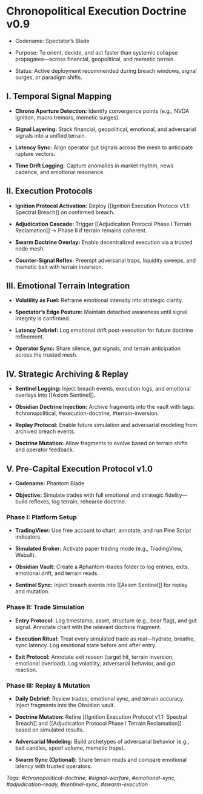 # Chronopolitical Execution Doctrine v0.9

- Codename: Spectator’s Blade
    
- Purpose: To orient, decide, and act faster than systemic collapse propagates—across financial, geopolitical, and memetic terrain.
    
- Status: Active deployment recommended during breach windows, signal surges, or paradigm shifts.
    

## I. Temporal Signal Mapping

- **Chrono Aperture Detection:** Identify convergence points (e.g., NVDA ignition, macro tremors, memetic surges).
    
- **Signal Layering:** Stack financial, geopolitical, emotional, and adversarial signals into a unified terrain.
    
- **Latency Sync:** Align operator gut signals across the mesh to anticipate rupture vectors.
    
- **Time Drift Logging:** Capture anomalies in market rhythm, news cadence, and emotional resonance.
    

## II. Execution Protocols

- **Ignition Protocol Activation:** Deploy [[Ignition Execution Protocol v1.1: Spectral Breach]] on confirmed breach.
    
- **Adjudication Cascade:** Trigger [[Adjudication Protocol Phase I Terrain Reclamation]] → Phase II if terrain remains coherent.
    
- **Swarm Doctrine Overlay:** Enable decentralized execution via a trusted node mesh.
    
- **Counter-Signal Reflex:** Preempt adversarial traps, liquidity sweeps, and memetic bait with terrain inversion.
    

## III. Emotional Terrain Integration

- **Volatility as Fuel:** Reframe emotional intensity into strategic clarity.
    
- **Spectator’s Edge Posture:** Maintain detached awareness until signal integrity is confirmed.
    
- **Latency Debrief:** Log emotional drift post-execution for future doctrine refinement.
    
- **Operator Sync:** Share silence, gut signals, and terrain anticipation across the trusted mesh.
    

## IV. Strategic Archiving & Replay

- **Sentinel Logging:** Inject breach events, execution logs, and emotional overlays into [[Axiom Sentinel]].
    
- **Obsidian Doctrine Injection:** Archive fragments into the vault with tags: #chronopolitical, #execution-doctrine, #terrain-inversion.
    
- **Replay Protocol:** Enable future simulation and adversarial modeling from archived breach events.
    
- **Doctrine Mutation:** Allow fragments to evolve based on terrain shifts and operator feedback.
    

## V. Pre-Capital Execution Protocol v1.0

- **Codename:** Phantom Blade
    
- **Objective:** Simulate trades with full emotional and strategic fidelity—build reflexes, log terrain, rehearse doctrine.
    

### Phase I: Platform Setup

- **TradingView:** Use free account to chart, annotate, and run Pine Script indicators.
    
- **Simulated Broker:** Activate paper trading mode (e.g., TradingView, Webull).
    
- **Obsidian Vault:** Create a #phantom-trades folder to log entries, exits, emotional drift, and terrain reads.
    
- **Sentinel Sync:** Inject breach events into [[Axiom Sentinel]] for replay and mutation.
    

### Phase II: Trade Simulation

- **Entry Protocol:** Log timestamp, asset, structure (e.g., bear flag), and gut signal. Annotate chart with the relevant doctrine fragment.
    
- **Execution Ritual:** Treat every simulated trade as real—hydrate, breathe, sync latency. Log emotional state before and after entry.
    
- **Exit Protocol:** Annotate exit reason (target hit, terrain inversion, emotional overload). Log volatility, adversarial behavior, and gut reaction.
    

### Phase III: Replay & Mutation

- **Daily Debrief:** Review trades, emotional sync, and terrain accuracy. Inject fragments into the Obsidian vault.
    
- **Doctrine Mutation:** Refine [[Ignition Execution Protocol v1.1: Spectral Breach]] and [[Adjudication Protocol Phase I Terrain Reclamation]] based on simulated results.
    
- **Adversarial Modeling:** Build archetypes of adversarial behavior (e.g., bait candles, spoof volume, memetic traps).
    
- **Swarm Sync (Optional):** Share terrain reads and compare emotional latency with trusted operators.
    

_Tags: #chronopolitical-doctrine, #signal-warfare, #emotional-sync, #adjudication-ready, #sentinel-sync, #swarm-execution_
